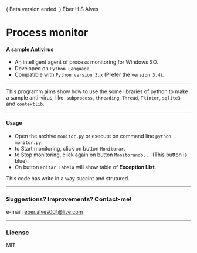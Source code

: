 ( Beta version ended. )
Éber H S Alves

# Process monitor #
#### A sample Antivirus ####
* An intelligent agent of process monitoring for Windows SO.
* Developed on `Python Language`.
* Compatible with `Python version 3.x` (Prefer the `version 3.4`).

---
This programm aims show how to use the some libraries of python to make a sample anti-virus, like: `subprocess`, `threading`, `Thread`, `Tkinter`, `sqlite3` and `contextlib`.

---
#### Usage ####
* Open the archive `monitor.py` or execute on command line `python monitor.py`.
* to Start monitoring, click on button `Monitorar`.
* to Stop monitoring, click again on button `Monitorando...` (This button is blue).
* On button `Editar Tabela` will show table of **Exception List**.

This code has write in a way succint and strutured.

---
### Suggestions? Improvements? Contact-me! ####
e-mail: eber.alves001@live.com

---
### License ####
MIT
